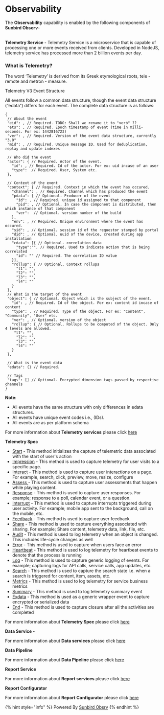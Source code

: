 # Observability

The **Observability** capability is enabled by the following components of **Sunbird Observ**-

\
**Telemetry Service -** Telemetry Service is a microservice that is capable of processing one or more events received from clients. Developed in NodeJS, telemetry service has processed more than 2 billion events per day.

### What is Telemetry? <a href="#what-is-telemetry" id="what-is-telemetry"></a>

The word ‘Telemetry’ is derived from its Greek etymological roots, tele - remote and metron - measure.

Telemetry V3 Event Structure

All events follow a common data structure, though the event data structure (“edata”) differs for each event. The complete data structure is as follows:

```
{
 // About the event
 "eid": , // Required. TODO: Shall we rename it to "verb" ?? 
 "ets": , // Required. Epoch timestamp of event (time in milli-seconds. For ex: 1442816723)
 "ver": , // Required. Version of the event data structure, currently "3.0"
 "mid": , // Required. Unique message ID. Used for deduplication, replay and update indexes
 
 // Who did the event
 "actor": { // Required. Actor of the event.
   "id": , // Required. Id of the actor. For ex: uid incase of an user
   "type":  // Required. User, System etc.
 },
 
 // Context of the event
 "context": { // Required. Context in which the event has occured.
   "channel": , // Required. Channel which has produced the event
   "pdata": { // Optional. Producer of the event
     "id": , // Required. unique id assigned to that component
     "pid": , // Optional. In case the component is distributed, then which instance of that component
     "ver":  // Optional. version number of the build
   },
   "env": , // Required. Unique environment where the event has occured.
   "sid": , // Optional. session id of the requestor stamped by portal
   "did": , // Optional. uuid of the device, created during app installation
   "cdata": [{ // Optional. correlation data
     "type":"", // Required. Used to indicate action that is being correlated
     "id": "" // Required. The correlation ID value
   }],
   "rollup": { // Optional. Context rollups
     "l1": "",
     "l2": "",
     "l3": "",
     "l4": ""
   }
 },
 // What is the target of the event
 "object": { // Optional. Object which is the subject of the event.
   "id": , // Required. Id of the object. For ex: content id incase of content
   "type": , // Required. Type of the object. For ex: "Content", "Community", "User" etc.
   "ver": , // Optional. version of the object
   "rollup": { // Optional. Rollups to be computed of the object. Only 4 levels are allowed.
   	"l1": "",
     "l2": "",
     "l3": "",
     "l4": ""
   }
 },
 
 // What is the event data
 "edata": {} // Required.
 
 // Tags
 "tags": [] // Optional. Encrypted dimension tags passed by respective channels
}
```

**Note:**

* All events have the same structure with only differences in edata structures.
* All events have unique event codes i.e., (IDs).
* All events are as per platform schema

For more information about **Telemetry services** please click [here](http://localhost:5000/s/ttPCtrHlLrl4MRuGlakt/learn/product-and-developer-guide/telemetry-service)

**Telemetry Spec**

* [Start](http://docs.sunbird.org/latest/developer-docs/telemetry/eventdetails/#start) - This method initializes the capture of telemetric data associated with the start of user's action
* [Impression](http://docs.sunbird.org/latest/developer-docs/telemetry/eventdetails/#impression) - This method is used to capture telemetry for user visits to a specific page.
* [Interact](http://docs.sunbird.org/latest/developer-docs/telemetry/eventdetails/#interact) - This method is used to capture user interactions on a page. For example, search, click, preview, move, resize, configure
* [Assess ](http://docs.sunbird.org/latest/developer-docs/telemetry/eventdetails/#access)- This method is used to capture user assessments that happen while playing content.
* [Response](http://docs.sunbird.org/latest/developer-docs/telemetry/eventdetails/#response) - This method is used to capture user responses. For example; response to a poll, calendar event, or a question.
* [Interrupt](http://docs.sunbird.org/latest/developer-docs/telemetry/eventdetails/#interrupt) - This method is used to capture interrupts triggered during user activity. For example;  mobile app sent to the background, call on the mobile, etc.
* [Feedback](http://docs.sunbird.org/latest/developer-docs/telemetry/eventdetails/#feedback) - This method is used to capture user feedback
* [Share](http://docs.sunbird.org/latest/developer-docs/telemetry/eventdetails/#share) - This method is used to capture everything associated with sharing. For example; Share content, telemetry data, link, file, etc.
* [Audit](http://docs.sunbird.org/latest/developer-docs/telemetry/eventdetails/#audit) - This method is used to log telemetry when an object is changed. This includes life-cycle changes as well
* [Error](http://docs.sunbird.org/latest/developer-docs/telemetry/eventdetails/#error) - This method is used to capture when users face an error
* [Heartbeat](http://docs.sunbird.org/latest/developer-docs/telemetry/eventdetails/#heartbeat) - This method is used to log telemetry for heartbeat events to denote that the process is running
* [Log](http://docs.sunbird.org/latest/developer-docs/telemetry/eventdetails/#log) - This method is used to capture generic logging of events. For example; capturing logs for API calls, service calls, app updates, etc.
* [Search](http://docs.sunbird.org/latest/developer-docs/telemetry/eventdetails/#search) - This method is used to capture the search state i.e. when a search is triggered for content, item, assets, etc.
* [Metrics](http://docs.sunbird.org/latest/developer-docs/telemetry/eventdetails/#metrics) - This method is used to log telemetry for service business metrics
* [Summary](http://docs.sunbird.org/latest/developer-docs/telemetry/eventdetails/#summary) - This method is used to log telemetry summary event
* [Exdata](http://docs.sunbird.org/latest/developer-docs/telemetry/eventdetails/#exdata) - This method is used as a generic wrapper event to capture encrypted or serialized data
* [End](http://docs.sunbird.org/latest/developer-docs/telemetry/eventdetails/#end) - This method is used to capture closure after all the activities are completed

For more information about **Telemetry Spec** please click [here](http://localhost:5000/s/-MkM7F4oILSpCJPO0YUu/learn/understand)

**Data Service -**&#x20;

For more information about **Data services** please click [here](http://localhost:5000/s/ttPCtrHlLrl4MRuGlakt/learn/product-and-developer-guide/data-service)

**Data Pipeline**

For more information about **Data Pipeline** please click [here](http://localhost:5000/s/ttPCtrHlLrl4MRuGlakt/learn/product-and-developer-guide/data-pipeline)

**Report Service**

For more information about **Report services** please click [here](http://localhost:5000/s/ttPCtrHlLrl4MRuGlakt/learn/product-and-developer-guide/report-service)

**Report Configurator**

For more information about **Report Configurator** please click [here](http://localhost:5000/s/ttPCtrHlLrl4MRuGlakt/learn/product-and-developer-guide/report-configurator)

{% hint style="info" %}
Powered By [Sunbird Obsrv](http://localhost:5000/o/-Mi9QwJlsfb7xuxTBc0J/s/ttPCtrHlLrl4MRuGlakt/ "mention")
{% endhint %}
